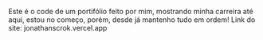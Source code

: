 Este é o code de um portifólio feito por mim, mostrando minha carreira até aqui, estou no começo, porém, desde já mantenho tudo em ordem!
Link do site: jonathanscrok.vercel.app
